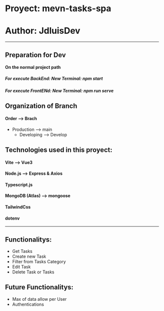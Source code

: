 # Proyect: mevn-tasks-spa
# Author: JdluisDev

 --------------------------------------------------------- 

## Preparation for Dev
   #### On the normal project path
   ##### For execute BackEnd: New Terminal: npm start
   ##### For execute FrontENd: New Terminal: npm run serve
   
## Organization of Branch
 #### Order -->  Brach
   
 - Production --> main
   - Developing --> Develop
     
     
## Technologies used in this proyect:
   #### Vite --> Vue3
   #### Node.js --> Express & Axios
   #### Typescript.js
   #### MongoDB (Atlas) --> mongoose
   #### TailwindCss
   #### dotenv
   
   -------------------------------------------------------
   
   ## Functionalitys:
   - Get Tasks 
   - Create new Task
   - Filter from Tasks Category
   - Edit Task
   - Delete Task or Tasks
   
   ## Future Functionalitys: 
   - Max of data allow per User
   - Authentications
 
